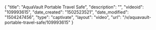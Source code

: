 {
    "title": "AquaVault Portable Travel Safe",
    "description": "",
    "videoid": "109993615",
    "date_created": "1502523521",
    "date_modified": "1504247456",
    "type": "captivate",
    "layout": "video",
    "url": "\/v\/aquavault-portable-travel-safe\/109993615"
}